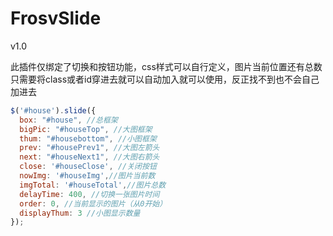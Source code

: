# FrosvSlide
v1.0

此插件仅绑定了切换和按钮功能，css样式可以自行定义，图片当前位置还有总数只需要将class或者id穿进去就可以自动加入就可以使用，反正找不到也不会自己加进去


```javascript
$('#house').slide({
  box: "#house", //总框架
  bigPic: "#houseTop", //大图框架
  thum: "#housebottom", //小图框架
  prev: "#housePrev1", //大图左箭头
  next: "#houseNext1", //大图右箭头
  close: '#houseClose', //关闭按钮
  nowImg: '#houseImg',//图片当前数
  imgTotal: '#houseTotal',//图片总数
  delayTime: 400, //切换一张图片时间
  order: 0, //当前显示的图片（从0开始）
  displayThum: 3 //小图显示数量
});
```
